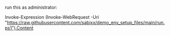 run this as administrator:


Invoke-Expression (Invoke-WebRequest -Uri "https://raw.githubusercontent.com/sabixx/demo_env_setup_files/main/run.ps1").Content
